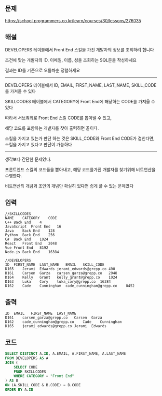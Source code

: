 ## 문제
https://school.programmers.co.kr/learn/courses/30/lessons/276035

## 해설
DEVELOPERS 테이블에서 Front End 스킬을 가진 개발자의 정보를 조회하려 합니다

조건에 맞는 개발자의 ID, 이메일, 이름, 성을 조회하는 SQL문을 작성하세요

결과는 ID를 기준으로 오름차순 정렬하세요

----


DEVELOPERS 테이블에서 ID, EMAIL, FIRST_NAME, LAST_NAME, SKILL_CODE 를 가져올 수 있다

SKILLCODES 테이블에서 CATEGORY에 Front End에 해당하는 CODE를 가져올 수 있다

따라서 서브쿼리로 Front End 스킬 CODE를 뽑아낼 수 있고, 

해당 코드를 포함하는 개발자를 찾아 출력하면 끝이다.

스킬을 가지고 있는가 판단 하는 것은 SKILL_CODE와 Front End CODE가 겹친다면, 스킬을 가지고 있다고 판단이 가능하다

----

생각보다 간단한 문제였다.

프론트엔드 스킬의 코드들을 뽑아내고, 해당 코드를가진 개발자를 찾기위해 비트연산을 수행한다.

비트연산의 개념과 조인의 개념만 확실히 있다면 쉽게 풀 수 있는 문제였다



## 입력
```
//SKILLCODES
NAME	CATEGORY	CODE
C++	Back End	4
JavaScript	Front End	16
Java	Back End	128
Python	Back End	256
C#	Back End	1024
React	Front End	2048
Vue	Front End	8192
Node.js	Back End	16384

//DEVELOPERS
ID	FIRST_NAME	LAST_NAME	EMAIL	SKILL_CODE
D165	Jerami	Edwards	jerami_edwards@grepp.co	400
D161	Carsen	Garza	carsen_garza@grepp.co	2048
D164	Kelly	Grant	kelly_grant@grepp.co	1024
D163	Luka	Cory	luka_cory@grepp.co	16384
D162	Cade	Cunningham	cade_cunningham@grepp.co	8452
```

## 출력
```
ID	EMAIL	FIRST_NAME	LAST_NAME
D161	carsen_garza@grepp.co	Carsen	Garza
D162	cade_cunningham@grepp.co	Cade	Cunningham
D165	jerami_edwards@grepp.co	Jerami	Edwards
```

## 코드
```sql
SELECT DISTINCT A.ID, A.EMAIL, A.FIRST_NAME, A.LAST_NAME
FROM DEVELOPERS AS A
JOIN (
    SELECT CODE
    FROM SKILLCODES
    WHERE CATEGORY = "Front End"
) AS B
ON (A.SKILL_CODE & B.CODE) = B.CODE
ORDER BY A.ID
```
